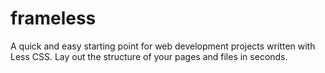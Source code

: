 # frameless
A quick and easy starting point for web development projects written with Less CSS. Lay out the structure of your pages and files in seconds.

